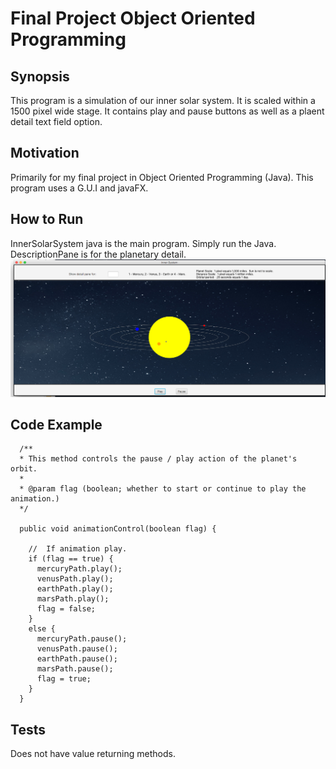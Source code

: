 # Final Project Object Oriented Programming

## Synopsis
This program is a simulation of our inner solar system.  It is scaled within a 1500 pixel wide stage.  It contains play and pause buttons as well as a plaent detail text field option.

## Motivation
Primarily for my final project in Object Oriented Programming (Java).  This program uses a G.U.I and javaFX.

## How to Run
InnerSolarSystem java is the main program.  Simply run the Java.  DescriptionPane is for the planetary detail.
<img src="Inner.png" />
## Code Example
```
  /**
  * This method controls the pause / play action of the planet's orbit.
  * 
  * @param flag (boolean; whether to start or continue to play the animation.)
  */

  public void animationControl(boolean flag) {
    
    //  If animation play.
    if (flag == true) {
      mercuryPath.play();
      venusPath.play();
      earthPath.play();
      marsPath.play();
      flag = false;
    }
    else {
      mercuryPath.pause();
      venusPath.pause();
      earthPath.pause();
      marsPath.pause();
      flag = true;
    }
  }

```
## Tests
Does not have value returning methods.
